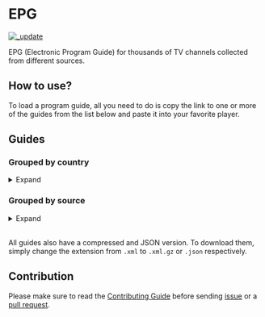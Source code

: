 # EPG

[![_update](https://github.com/iptv-org/epg/actions/workflows/_update.yml/badge.svg)](https://github.com/iptv-org/epg/actions/workflows/_update.yml)

EPG (Electronic Program Guide) for thousands of TV channels collected from different sources.

## How to use?

To load a program guide, all you need to do is copy the link to one or more of the guides from the list below and paste it into your favorite player.

## Guides

### Grouped by country

<details>
<summary>Expand</summary>
<br>

<!-- prettier-ignore -->
<table>
  <thead>
    <tr><th align="left">Country</th><th align="left">Channels</th><th align="left">EPG</th></tr>
  </thead>
  <tbody>
    <tr><td valign="top" rowspan="2">🇨🇦&nbsp;Canada</td><td align="right" nowrap>2</td><td nowrap><code>https://iptv-org.github.io/epg/guides/ca_en.xml</code></td></tr>
    <tr><td align="right" nowrap>5</td><td nowrap><code>https://iptv-org.github.io/epg/guides/ca_fr.xml</code></td></tr>
    <tr><td valign="top" rowspan="1">🇩🇰&nbsp;Denmark</td><td align="right" nowrap>1</td><td nowrap><code>https://iptv-org.github.io/epg/guides/dk_da.xml</code></td></tr>
  </tbody>
</table>

</details>

### Grouped by source

<details>
<summary>Expand</summary>
<br>

<!-- prettier-ignore -->
<table>
  <thead>
    <tr><th align="left">Site</th><th align="left">Channels</th><th align="left">EPG</th></tr>
  </thead>
  <tbody>
    <tr><td valign="top" rowspan="2">allente.se</td><td align="right" nowrap>1</td><td nowrap><code>https://iptv-org.github.io/epg/guides/allente.se/en.xml</code></td></tr>
    <tr><td align="right" nowrap>1</td><td nowrap><code>https://iptv-org.github.io/epg/guides/allente.se/da.xml</code></td></tr>
    <tr><td valign="top" rowspan="1">sky.com</td><td align="right" nowrap>1</td><td nowrap><code>https://iptv-org.github.io/epg/guides/sky.com/en.xml</code></td></tr>
    <tr><td valign="top" rowspan="1">virginmedia.com</td><td align="right" nowrap>1</td><td nowrap><code>https://iptv-org.github.io/epg/guides/virginmedia.com/en.xml</code></td></tr>
  </tbody>
</table>

</details>
<br>

All guides also have a compressed and JSON version. To download them, simply change the extension from `.xml` to `.xml.gz` or `.json` respectively.

## Contribution

Please make sure to read the [Contributing Guide](https://github.com/iptv-org/epg/blob/master/CONTRIBUTING.md) before sending [issue](https://github.com/iptv-org/epg/issues) or a [pull request](https://github.com/iptv-org/epg/pulls).
